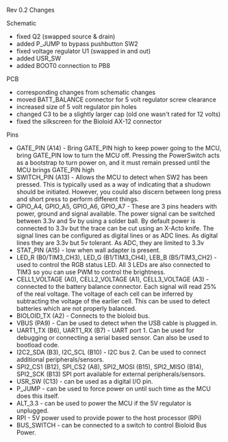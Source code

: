 
Rev 0.2 Changes

Schematic
- fixed Q2 (swapped source & drain)
- added P_JUMP to bypass pushbutton SW2
- fixed voltage regulator U1 (swapped in and out)
- added USR_SW
- added BOOT0 connection to PB8

PCB
- corresponding changes from schematic changes
- moved BATT_BALANCE connector for 5 volt regulator screw clearance
- increased size of 5 volt regulator pin holes
- changed C3 to be a slightly larger cap (old one wasn't rated for 12 volts)
- fixed the silkscreen for the Bioloid AX-12 connector

Pins
- GATE_PIN (A14) - Bring GATE_PIN high to keep power going to the MCU, bring GATE_PIN
    low to turn the MCU off. Pressing the PowerSwitch acts as a bootstrap
    to turn power on, and it must remain pressed until the MCU brings
    GATE_PIN high
- SWITCH_PIN (A13) - Allows the MCU to detect when SW2 has been pressed. This is
    typically used as a way of indicating that a shudown should be
    initiated. However, you could also discern between long press and
    short press to perform different things.
- GPIO_A4, GPIO_A5, GPIO_A6, GPIO_A7 - These are 3 pins headers with power,
    ground and signal available. The power signal can be switched between
    3.3v and 5v by using a solder ball. By default power is connected to 3.3v
    but the trace can be cut using an X-Acto knife.
    The signal lines can be configured as digital lines or as ADC lines. As
    digital lines they are 3.3v but 5v tolerant. As ADC, they are limited to
    3.3v
- STAT_PIN (A15) - low when wall adapter is present.
- LED_R (B0/TIM3_CH3), LED_G (B1/TIM3_CH4), LEB_B (B5/TIM3_CH2) - used to
    control the RGB status LED. All 3 LEDs are also connected to TIM3 so you
    can use PWM to control the brightness.
- CELL1_VOLTAGE (A0), CELL2_VOLTAGE (A1), CELL3_VOLTAGE (A3) - connected to
    the battery balance connector. Each signal will read 25% of the real voltage.
    The voltage of each cell can be inferred by subtracting the voltage of the
    earlier cell. This can be used to detect batteries which are not properly
    balanced.
- BIOLOID_TX (A2) - Connects to the bioloid bus.
- VBUS (PA9) - Can be used to detect when the USB cable is plugged in.
- UART1_TX (B6), UART1_RX (B7) - UART port 1. Can be used for debugging or
    connecting a serial based sensor. Can also be used to bootload code.
- I2C2_SDA (B3), I2C_SCL (B10) - I2C bus 2. Can be used to connect additional
    peripherals/sensors.
- SPI2_CS1 (B12), SPI_CS2 (A8), SPI2_MOSI (B15), SPI2_MISO (B14), SPI2_SCK (B13)
    SPI port available for external peripherals/sensors.
- USR_SW (C13) - can be used as a digital I/O pin.
- P_JUMP - can be used to force power on until such time as the MCU does this itself.
- ALT_3.3 - can be used to power the MCU if the 5V regulator is unplugged.
- RPI - 5V power used to provide power to the host processor (RPi)
- BUS_SWITCH - can be connected to a switch to control Bioloid Bus Power.

